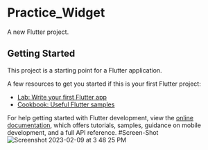 # Practice_Widget

A new Flutter project.

## Getting Started

This project is a starting point for a Flutter application.

A few resources to get you started if this is your first Flutter project:

- [Lab: Write your first Flutter app](https://docs.flutter.dev/get-started/codelab)
- [Cookbook: Useful Flutter samples](https://docs.flutter.dev/cookbook)

For help getting started with Flutter development, view the
[online documentation](https://docs.flutter.dev/), which offers tutorials,
samples, guidance on mobile development, and a full API reference.
#Screen-Shot
![Screenshot 2023-02-09 at 3 48 25 PM](https://user-images.githubusercontent.com/124235230/217784841-8356395d-55e9-4efe-942e-3c869964e373.png)
